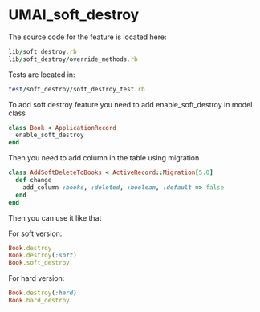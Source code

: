 # UMAI_soft_destroy

The source code for the feature is located here:
```ruby
lib/soft_destroy.rb
lib/soft_destroy/override_methods.rb
```

Tests are located in:

```ruby
test/soft_destroy/soft_destroy_test.rb
```
To add soft destroy feature you need to add enable_soft_destroy in model class
```ruby
class Book < ApplicationRecord
  enable_soft_destroy
end
```
Then you need to add column in the table using migration
```ruby
class AddSoftDeleteToBooks < ActiveRecord::Migration[5.0]
  def change
    add_column :books, :deleted, :boolean, :default => false
  end
end
```
Then you can use it like that

For soft version:
```ruby
Book.destroy
Book.destroy(:soft)
Book.soft_destroy
```

For hard version:
```ruby
Book.destroy(:hard)
Book.hard_destroy
```

